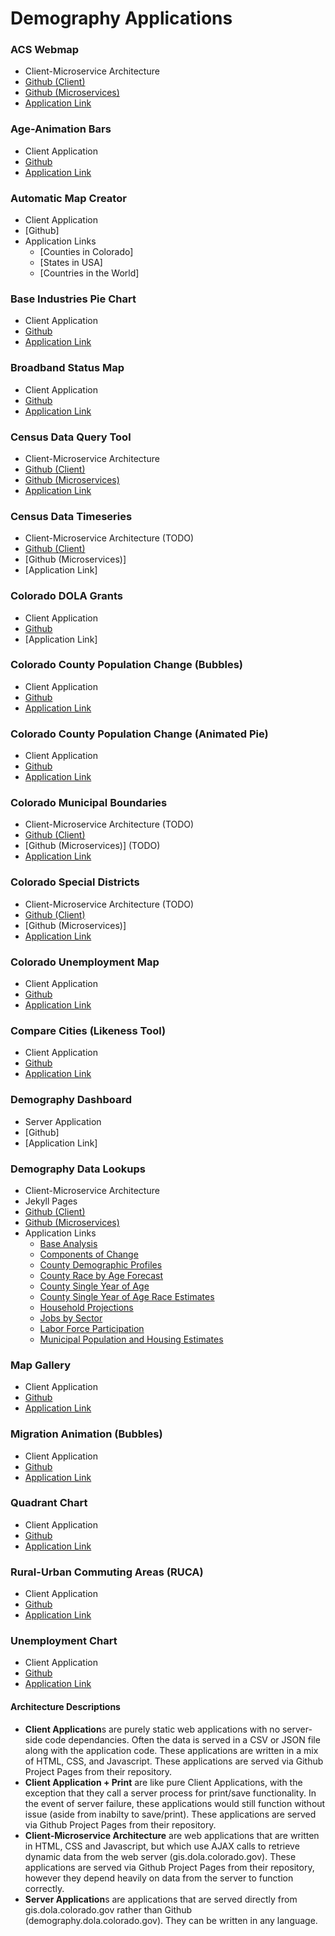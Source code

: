 # Demography Applications


### ACS Webmap 
- Client-Microservice Architecture
- [Github (Client)](https://github.com/royhobbstn/CensusAPI_Map)
- [Github (Microservices)](https://github.com/royhobbstn/MS_CensusMap)
- [Application Link](https://demography.dola.colorado.gov/CensusAPI_Map)

### Age-Animation Bars
- Client Application
- [Github](https://github.com/royhobbstn/Age-Animation-Bars)
- [Application Link](https://demography.dola.colorado.gov/Age-Animation-Bars)

### Automatic Map Creator
- Client Application
- [Github]
- Application Links
  - [Counties in Colorado]
  - [States in USA]
  - [Countries in the World]

### Base Industries Pie Chart
- Client Application
- [Github](https://github.com/royhobbstn/CO_BaseIndustries)
- [Application Link](https://demography.dola.colorado.gov/CO_BaseIndustries)

### Broadband Status Map
- Client Application
- [Github](https://github.com/royhobbstn/D3_BroadbandStatus)
- [Application Link](https://dola.colorado.gov/gis-cms/content/interactive-broadband-map)

### Census Data Query Tool
- Client-Microservice Architecture
- [Github (Client)](https://github.com/royhobbstn/CensusAPI)
- [Github (Microservices)](https://github.com/royhobbstn/MS_CensusAPI)
- [Application Link](https://demography.dola.colorado.gov/CensusAPI)

### Census Data Timeseries
- Client-Microservice Architecture (TODO)
- [Github (Client)](https://github.com/royhobbstn/CensusAPI_Timeseries)
- [Github (Microservices)]
- [Application Link]

### Colorado DOLA Grants
- Client Application
- [Github](https://github.com/royhobbstn/CO_Grants)
- [Application Link]

### Colorado County Population Change (Bubbles)
- Client Application
- [Github](https://github.com/royhobbstn/Population-Bubbles)
- [Application Link](https://demography.dola.colorado.gov/Population-Bubbles)

### Colorado County Population Change (Animated Pie)
- Client Application
- [Github](https://github.com/royhobbstn/Animated-Pie)
- [Application Link](https://demography.dola.colorado.gov/Animated-Pie)

### Colorado Municipal Boundaries
- Client-Microservice Architecture (TODO)
- [Github (Client)](https://github.com/royhobbstn/CO_Muni)
- [Github (Microservices)] (TODO)
- [Application Link](https://demography.dola.colorado.gov/CO_Muni)

### Colorado Special Districts
- Client-Microservice Architecture (TODO)
- [Github (Client)](https://github.com/royhobbstn/CO_SpecialDistrict)
- [Github (Microservices)]
- [Application Link](https://demography.dola.colorado.gov/CO_SpecialDistrict)

### Colorado Unemployment Map
- Client Application
- [Github](https://github.com/royhobbstn/CO_BLS_Unemployment)
- [Application Link](https://demography.dola.colorado.gov/CO_BLS_Unemployment)

### Compare Cities (Likeness Tool)
- Client Application
- [Github](https://github.com/royhobbstn/CompareCities)
- [Application Link](https://demography.dola.colorado.gov/CompareCities)

### Demography Dashboard
- Server Application
- [Github]
- [Application Link]

### Demography Data Lookups
- Client-Microservice Architecture
- Jekyll Pages
- [Github (Client)](https://github.com/royhobbstn/Demog-Lookup-Clients)
- [Github (Microservices)](https://github.com/royhobbstn/MS_Demog_Lookups)
- Application Links
  - [Base Analysis](https://demography.dola.colorado.gov/economy-labor-force/data/base-analysis.html)
  - [Components of Change](https://demography.dola.colorado.gov/births-deaths-migration/data/components-change.html)
  - [County Demographic Profiles](https://demography.dola.colorado.gov/population/data/county-profile.html)
  - [County Race by Age Forecast](https://demography.dola.colorado.gov/population/data/race-forecast.html)
  - [County Single Year of Age](https://demography.dola.colorado.gov/population/data/county-sya.html)
  - [County Single Year of Age Race Estimates](https://demography.dola.colorado.gov/population/data/race-estimate.html)
  - [Household Projections](https://demography.dola.colorado.gov/housing-and-households/data/household-projections.html)
  - [Jobs by Sector](https://demography.dola.colorado.gov/economy-labor-force/data/jobs-by-sector.html)
  - [Labor Force Participation](https://demography.dola.colorado.gov/economy-labor-force/data/labor-force.html)
  - [Municipal Population and Housing Estimates](https://demography.dola.colorado.gov/population/data/muni-pop-housing.html)

### Map Gallery
- Client Application
- [Github](https://github.com/royhobbstn/CO_Map_Gallery)
- [Application Link](https://demography.dola.colorado.gov/CO_Map_Gallery)

### Migration Animation (Bubbles)
- Client Application
- [Github](https://github.com/royhobbstn/Migration-Bubbles)
- [Application Link](https://demography.dola.colorado.gov/Migration-Bubbles)

### Quadrant Chart
- Client Application
- [Github](https://github.com/royhobbstn/D3_Quadrant)
- [Application Link](https://demography.dola.colorado.gov/D3_Quadrant)

### Rural-Urban Commuting Areas (RUCA)
- Client Application
- [Github](https://github.com/royhobbstn/CO_RUCA)
- [Application Link](https://demography.dola.colorado.gov/CO_RUCA)

### Unemployment Chart
- Client Application
- [Github](https://github.com/royhobbstn/D3_Unemployment)
- [Application Link](https://demography.dola.colorado.gov/D3_Unemployment)


#### Architecture Descriptions

- **Client Application**s are purely static web applications with no server-side code dependancies.  Often the data is served in a CSV or JSON file along with the application code.  These applications are written in a mix of HTML, CSS, and Javascript.  These applications are served via Github Project Pages from their repository.
- **Client Application + Print** are like pure Client Applications, with the exception that they call a server process for print/save functionality.  In the event of server failure, these applications would still function without issue (aside from inabilty to save/print).  These applications are served via Github Project Pages from their repository.
- **Client-Microservice Architecture** are web applications that are written in HTML, CSS and Javascript, but which use AJAX calls to retrieve dynamic data from the web server (gis.dola.colorado.gov).   These applications are served via Github Project Pages from their repository, however they depend heavily on data from the server to function correctly.
- **Server Application**s are applications that are served directly from gis.dola.colorado.gov rather than Github (demography.dola.colorado.gov).  They can be written in any language.


